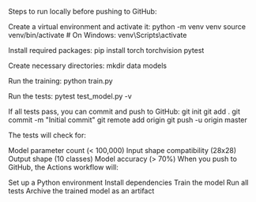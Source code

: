 Steps to run locally before pushing to GitHub:

Create a virtual environment and activate it: 
python -m venv venv source venv/bin/activate # On Windows: venv\Scripts\activate

Install required packages: 
pip install torch torchvision pytest

Create necessary directories: mkdir data models

Run the training: python train.py

Run the tests: pytest test_model.py -v

If all tests pass, you can commit and push to GitHub: 
git init git add . 
git commit -m "Initial commit" 
git remote add origin 
git push -u origin master

The tests will check for:

Model parameter count (< 100,000)
Input shape compatibility (28x28)
Output shape (10 classes)
Model accuracy (> 70%)
When you push to GitHub, the Actions workflow will:

Set up a Python environment
Install dependencies
Train the model
Run all tests
Archive the trained model as an artifact
